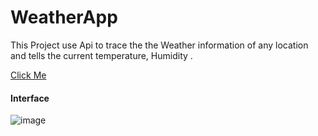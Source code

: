 # WeatherApp
This Project use Api to trace the  the Weather information of any location and tells the current temperature, Humidity .

<a href="https://aman-abesec.github.io/WeatherApp/">Click Me</a>

#### Interface 
![image](https://user-images.githubusercontent.com/92168231/193863969-e5433393-37f0-4d69-ba7a-bf20849c2615.png)
